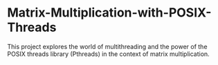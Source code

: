 # Matrix-Multiplication-with-POSIX-Threads
This project explores the world of multithreading and the power of the POSIX threads library (Pthreads) in the context of matrix multiplication.
